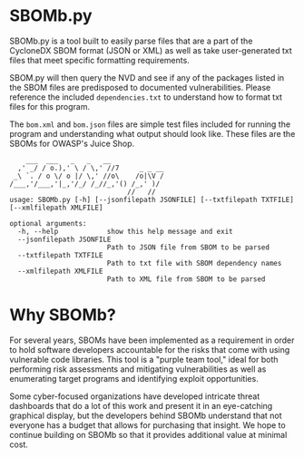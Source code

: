 # SBOMb.py

SBOMb.py is a tool built to easily parse files that are a part of the CycloneDX SBOM format (JSON or XML) as well as take user-generated txt files that meet specific formatting requirements.

SBOM.py will then query the NVD and see if any of the packages listed in the SBOM files are predisposed to documented vulnerabilities. Please reference the included `dependencies.txt` to understand how to format txt files for this program.

The `bom.xml` and `bom.json` files are simple test files included for running the program and understanding what output should look like. These files are the SBOMs for OWASP's Juice Shop.

```
    ___  ___   _   _   __             
  ,' _/ / o.),' \ / \,' //7     _ _ __
 _\ `. / o \/ o |/ \,' //o\    /o|\V /
/___,'/___,'|_,'/_/ /_//_,'() /_,' )/
                             //   //
usage: SBOMb.py [-h] [--jsonfilepath JSONFILE] [--txtfilepath TXTFILE] [--xmlfilepath XMLFILE]

optional arguments:
  -h, --help            show this help message and exit
  --jsonfilepath JSONFILE
                        Path to JSON file from SBOM to be parsed
  --txtfilepath TXTFILE
                        Path to txt file with SBOM dependency names
  --xmlfilepath XMLFILE
                        Path to XML file from SBOM to be parsed
```

# Why SBOMb?
For several years, SBOMs have been implemented as a requirement in order to hold software developers accountable for the risks that come with using vulnerable code libraries. This tool is a "purple team tool," ideal for both performing risk assessments and mitigating vulnerabilities as well as enumerating target programs and identifying exploit opportunities.

Some cyber-focused organizations have developed intricate threat dashboards that do a lot of this work and present it in an eye-catching graphical display, but the developers behind SBOMb understand that not everyone has a budget that allows for purchasing that insight. We hope to continue building on SBOMb so that it provides additional value at minimal cost.
